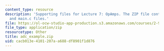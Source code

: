 ```yaml
---
content_type: resource
description: 'Supporting files for Lecture 7: OpAmps. The ZIP file contains: adc_xample_code.pdf
  and main.c files.'
file: https://ol-ocw-studio-app-production.s3.amazonaws.com/courses/2-996-biomedical-devices-design-laboratory-fall-2007/cacb013e4101207aa688df8901f1d876_adc_example.zip
file_type: application/zip
resourcetype: Other
title: adc_example.zip
uid: cacb013e-4101-207a-a688-df8901f1d876
---
```

